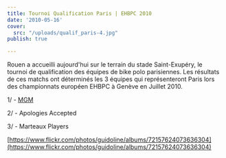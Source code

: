 ```yaml
---
title: Tournoi Qualification Paris | EHBPC 2010
date: '2010-05-16'
cover:
  src: "/uploads/qualif_paris-4.jpg"
publish: true

---
```

Rouen a accueilli aujourd'hui sur le terrain du stade Saint-Exupéry, le tournoi de qualification des équipes de bike polo parisiennes. Les résultats de ces matchs ont déterminés les 3 équipes qui représenteront Paris lors des championnats européen EHBPC à Genève en Juillet 2010.

1/ - [MGM](http://mgmlions.wordpress.com/) 

2/ - Apologies Accepted 

3/ - Marteaux Players

[https://www.flickr.com/photos/guidoline/albums/72157624073636304](https://www.flickr.com/photos/guidoline/albums/72157624073636304)